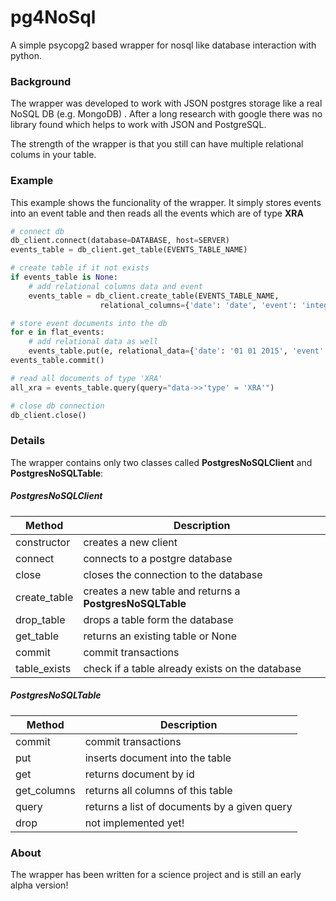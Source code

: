 # pg4NoSql
A simple psycopg2 based wrapper for nosql like database interaction with python.

### Background
The wrapper was developed to work with JSON postgres storage like a real NoSQL DB (e.g. MongoDB) . After a long research with google there was no library found which helps to work with JSON and PostgreSQL.

The strength of the wrapper is that you still can have multiple relational colums in your table.

### Example
This example shows the funcionality of the wrapper. It simply stores events into an event table and then reads all the events which are of type **XRA**
```python
# connect db
db_client.connect(database=DATABASE, host=SERVER)
events_table = db_client.get_table(EVENTS_TABLE_NAME)

# create table if it not exists
if events_table is None:
    # add relational columns data and event
    events_table = db_client.create_table(EVENTS_TABLE_NAME,
                    relational_columns={'date': 'date', 'event': 'integer'})

# store event documents into the db
for e in flat_events:
    # add relational data as well
    events_table.put(e, relational_data={'date': '01 01 2015', 'event': 1337})
events_table.commit()

# read all documents of type 'XRA'
all_xra = events_table.query(query="data->>'type' = 'XRA'")

# close db connection
db_client.close()
```

### Details
The wrapper contains only two classes called **PostgresNoSQLClient** and **PostgresNoSQLTable**:

##### PostgresNoSQLClient
Method | Description
------ | -----------
constructor | creates a new client
connect | connects to a postgre database
close | closes the connection to the database
create_table | creates a new table and returns a **PostgresNoSQLTable**
drop_table | drops a table form the database
get_table | returns an existing table or None
commit | commit transactions
table_exists | check if a table already exists on the database

##### PostgresNoSQLTable
Method | Description
------ | -----------
commit | commit transactions
put | inserts document into the table
get | returns document by id
get_columns | returns all columns of this table
query | returns a list of documents by a given query
drop | not implemented yet!

### About
The wrapper has been written for a science project and is still an early alpha version!
